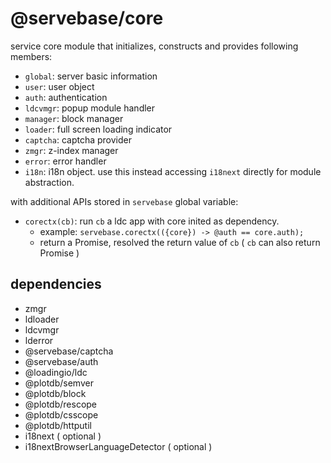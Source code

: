 # @servebase/core

service core module that initializes, constructs and provides following members:

 - `global`: server basic information
 - `user`: user object
 - `auth`: authentication
 - `ldcvmgr`: popup module handler
 - `manager`: block manager
 - `loader`: full screen loading indicator
 - `captcha`: captcha provider
 - `zmgr`: z-index manager
 - `error`: error handler
 - `i18n`: i18n object. use this instead accessing `i18next` directly for module abstraction.

with additional APIs stored in `servebase` global variable:

 - `corectx(cb)`: run `cb` a ldc app with core inited as dependency.
   - example: `servebase.corectx(({core}) -> @auth == core.auth);`
   - return a Promise, resolved the return value of `cb` ( `cb` can also return Promise )


## dependencies

 - zmgr
 - ldloader
 - ldcvmgr
 - lderror
 - @servebase/captcha
 - @servebase/auth
 - @loadingio/ldc
 - @plotdb/semver
 - @plotdb/block
 - @plotdb/rescope
 - @plotdb/csscope
 - @plotdb/httputil
 - i18next ( optional )
 - i18nextBrowserLanguageDetector ( optional )
